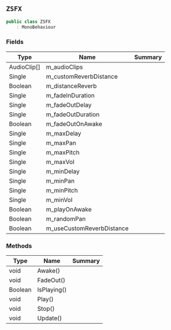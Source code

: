 ## `ZSFX`

```csharp
public class ZSFX
    : MonoBehaviour

```

### Fields

| Type | Name | Summary | 
| --- | --- | --- | 
| AudioClip[] | m_audioClips |  | 
| Single | m_customReverbDistance |  | 
| Boolean | m_distanceReverb |  | 
| Single | m_fadeInDuration |  | 
| Single | m_fadeOutDelay |  | 
| Single | m_fadeOutDuration |  | 
| Boolean | m_fadeOutOnAwake |  | 
| Single | m_maxDelay |  | 
| Single | m_maxPan |  | 
| Single | m_maxPitch |  | 
| Single | m_maxVol |  | 
| Single | m_minDelay |  | 
| Single | m_minPan |  | 
| Single | m_minPitch |  | 
| Single | m_minVol |  | 
| Boolean | m_playOnAwake |  | 
| Boolean | m_randomPan |  | 
| Boolean | m_useCustomReverbDistance |  | 


### Methods

| Type | Name | Summary | 
| --- | --- | --- | 
| void | Awake() |  | 
| void | FadeOut() |  | 
| Boolean | IsPlaying() |  | 
| void | Play() |  | 
| void | Stop() |  | 
| void | Update() |  | 


